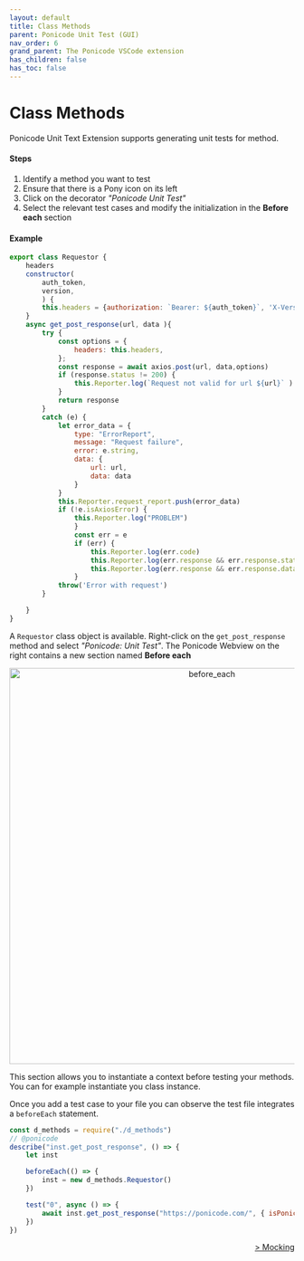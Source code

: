 ```yaml
---
layout: default
title: Class Methods
parent: Ponicode Unit Test (GUI)
nav_order: 6
grand_parent: The Ponicode VSCode extension
has_children: false
has_toc: false
---
```


# Class Methods

Ponicode Unit Text Extension supports generating unit tests for method.

#### Steps
1. Identify a method you want to test
2. Ensure that there is a Pony icon on its left
3. Click on the decorator *"Ponicode Unit Test"*
4. Select the relevant test cases and modify the initialization in the **Before each** section

#### Example

```javascript
export class Requestor {
    headers
    constructor(
        auth_token,
        version,
        ) {
        this.headers = {authorization: `Bearer: ${auth_token}`, 'X-Version':version}
    }
    async get_post_response(url, data ){
        try {
            const options = {
                headers: this.headers,
            };
            const response = await axios.post(url, data,options)
            if (response.status != 200) {
                this.Reporter.log(`Request not valid for url ${url}` )
            }
            return response
        }
        catch (e) {
            let error_data = {
                type: "ErrorReport",
                message: "Request failure",
                error: e.string,
                data: {
                    url: url,
                    data: data
                }
            }
            this.Reporter.request_report.push(error_data)
            if (!e.isAxiosError) {
                this.Reporter.log("PROBLEM")
                }
                const err = e
                if (err) {
                    this.Reporter.log(err.code)
                    this.Reporter.log(err.response && err.response.status)
                    this.Reporter.log(err.response && err.response.data)
                }
            throw('Error with request')
        }

    }
}
```

A `Requestor` class object is available. Right-click on the `get_post_response` method and select *"Ponicode: Unit Test"*. The Ponicode Webview on the right contains a new section named **Before each**

<p align="center">
    <img src="/docs/vscode_extension/gui_test/images/methods_1.png" alt="before_each" width="700"/>
</p>

This section allows you to instantiate a context before testing your methods. You can for example instantiate you class instance.

Once you add a test case to your file you can observe the test file integrates a `beforeEach` statement.

```javascript
const d_methods = require("./d_methods")
// @ponicode
describe("inst.get_post_response", () => {
    let inst

    beforeEach(() => {
        inst = new d_methods.Requestor()
    })

    test("0", async () => {
        await inst.get_post_response("https://ponicode.com/", { isPonicodeSuper: true })
    })
})
```


<div align="right">
    <a href="/docs/vscode_extension/gui_test/mocking" >
        > Mocking
    </a>
</div>